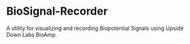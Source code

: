 # BioSignal-Recorder
A utility for visualizing and recording Biopotential Signals using Upside Down Labs BioAmp.
